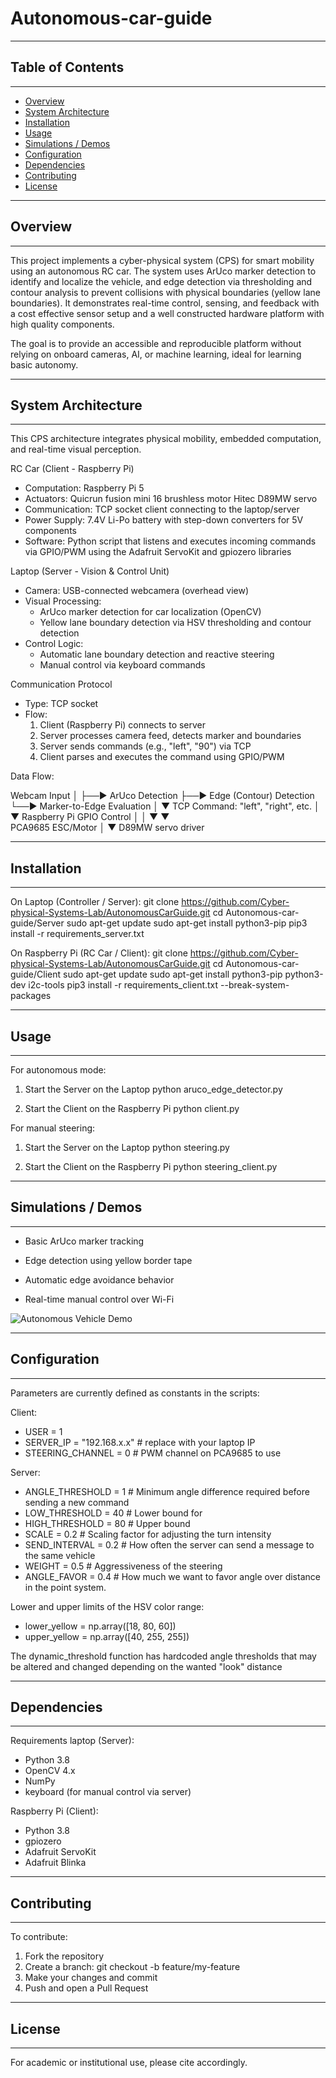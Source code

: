 # Autonomous-car-guide

----------------------------------------------------------------------
## Table of Contents
----------------------------------------------------------------------
- [Overview](#overview)
- [System Architecture](#system-architecture)
- [Installation](#installation)
- [Usage](#usage)
- [Simulations / Demos](#simulations--demos)
- [Configuration](#configuration)
- [Dependencies](#dependencies)
- [Contributing](#contributing)
- [License](#license)

----------------------------------------------------------------------
## Overview
----------------------------------------------------------------------
This project implements a cyber-physical system (CPS) for smart 
mobility using an autonomous RC car. The system uses ArUco marker 
detection to identify and localize the vehicle, and edge detection via 
thresholding and contour analysis to prevent collisions with 
physical boundaries (yellow lane boundaries). It demonstrates 
real-time control, sensing, and feedback with a cost effective sensor
setup and a well constructed hardware platform with high quality
components.

The goal is to provide an accessible and reproducible platform without
relying on onboard cameras, AI, or machine learning, ideal for
learning basic autonomy.

----------------------------------------------------------------------
## System Architecture
----------------------------------------------------------------------

This CPS architecture integrates physical mobility, embedded 
computation, and real-time visual perception.

RC Car (Client - Raspberry Pi)

- Computation: Raspberry Pi 5
- Actuators: Quicrun fusion mini 16 brushless motor
             Hitec D89MW servo
- Communication: TCP socket client connecting to the laptop/server
- Power Supply: 7.4V Li-Po battery with step-down converters for 5V
                components
- Software: Python script that listens and executes incoming commands
            via GPIO/PWM using the Adafruit ServoKit and gpiozero
            libraries


Laptop (Server - Vision & Control Unit)

- Camera: USB-connected webcamera (overhead view)
- Visual Processing:
  - ArUco marker detection for car localization (OpenCV)
  - Yellow lane boundary detection via HSV thresholding and contour
    detection
- Control Logic:
  - Automatic lane boundary detection and reactive steering
  - Manual control via keyboard commands


Communication Protocol

- Type: TCP socket
- Flow:
  1. Client (Raspberry Pi) connects to server
  2. Server processes camera feed, detects marker and boundaries
  3. Server sends commands (e.g., "left", "90") via TCP
  4. Client parses and executes the command using GPIO/PWM

Data Flow:

Webcam Input
    │
    ├──► ArUco Detection
    ├──► Edge (Contour) Detection
    └──► Marker-to-Edge Evaluation
          │
          ▼
    TCP Command: "left", "right", etc.
          │
          ▼
    Raspberry Pi GPIO Control
          │            │
          ▼            ▼     
        PCA9685     ESC/Motor
          │
          ▼
    D89MW servo driver

----------------------------------------------------------------------
## Installation
----------------------------------------------------------------------

On Laptop (Controller / Server):
git clone 
https://github.com/Cyber-physical-Systems-Lab/AutonomousCarGuide.git
cd Autonomous-car-guide/Server
sudo apt-get update
sudo apt-get install python3-pip
pip3 install -r requirements_server.txt


On Raspberry Pi (RC Car / Client):
git clone
https://github.com/Cyber-physical-Systems-Lab/AutonomousCarGuide.git
cd Autonomous-car-guide/Client
sudo apt-get update
sudo apt-get install python3-pip python3-dev i2c-tools
pip3 install -r requirements_client.txt --break-system-packages

----------------------------------------------------------------------
## Usage
----------------------------------------------------------------------
For autonomous mode:
1. Start the Server on the Laptop
python aruco_edge_detector.py

2. Start the Client on the Raspberry Pi
python client.py

For manual steering:
1. Start the Server on the Laptop
python steering.py

2. Start the Client on the Raspberry Pi
python steering_client.py


----------------------------------------------------------------------
## Simulations / Demos
----------------------------------------------------------------------

- Basic ArUco marker tracking
- Edge detection using yellow border tape
- Automatic edge avoidance behavior

- Real-time manual control over Wi-Fi

![Autonomous Vehicle Demo](img/demo.gif)

----------------------------------------------------------------------
## Configuration
----------------------------------------------------------------------

Parameters are currently defined as constants in the scripts:

Client: 
  - USER = 1 
  - SERVER_IP = "192.168.x.x"    # replace with your laptop IP
  - STEERING_CHANNEL = 0         # PWM channel on PCA9685 to use


Server:
  - ANGLE_THRESHOLD = 1          # Minimum angle difference required
                                      before sending a new command
  - LOW_THRESHOLD = 40           # Lower bound for  
  - HIGH_THRESHOLD = 80          # Upper bound 
  - SCALE = 0.2                  # Scaling factor for adjusting the
                                    turn intensity
  - SEND_INTERVAL = 0.2          # How often the server can send a
                                    message to the same vehicle
  - WEIGHT = 0.5                 # Aggressiveness of the steering
  - ANGLE_FAVOR = 0.4            # How much we want to favor angle
                                    over distance in the point system.
                              

  Lower and upper limits of the HSV color range:
  - lower_yellow = np.array([18, 80, 60])
  - upper_yellow = np.array([40, 255, 255])

  The dynamic_threshold function has hardcoded angle thresholds that
  may be altered and changed depending on the wanted "look" distance


----------------------------------------------------------------------
## Dependencies
----------------------------------------------------------------------

Requirements laptop (Server):
- Python 3.8
- OpenCV 4.x
- NumPy
- keyboard (for manual control via server)

Raspberry Pi (Client):
- Python 3.8
- gpiozero
- Adafruit ServoKit
- Adafruit Blinka


----------------------------------------------------------------------
## Contributing
----------------------------------------------------------------------

To contribute:
1. Fork the repository
2. Create a branch: git checkout -b feature/my-feature
3. Make your changes and commit
4. Push and open a Pull Request

----------------------------------------------------------------------
## License
----------------------------------------------------------------------

For academic or institutional use, please cite accordingly.
